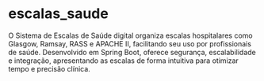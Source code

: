 # escalas_saude
O Sistema de Escalas de Saúde digital organiza escalas hospitalares como Glasgow, Ramsay, RASS e APACHE II, facilitando seu uso por profissionais de saúde. Desenvolvido em Spring Boot, oferece segurança, escalabilidade e integração, apresentando as escalas de forma intuitiva para otimizar tempo e precisão clínica.
